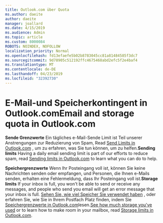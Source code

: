 ```yaml
---
title: Outlook.com über Quota
ms.author: daeite
author: daeite
manager: joallard
ms.date: 4/15/2019
ms.audience: Admin
ms.topic: article
ms.custom: 8000084
ROBOTS: NOINDEX, NOFOLLOW
localization_priority: Normal
ms.openlocfilehash: fd13efaefe5b02b8783045cc81a81484585f3dc7
ms.sourcegitcommit: 9d78905c512192ffc4675468abd2efc5f2e4baf4
ms.translationtype: MT
ms.contentlocale: de-DE
ms.lasthandoff: 04/23/2019
ms.locfileid: "32392730"
---
```

# <a name="email-and-storage-quota-in-outlookcom"></a><span data-ttu-id="996c0-102">E-Mail-und Speicherkontingent in Outlook.com</span><span class="sxs-lookup"><span data-stu-id="996c0-102">Email and storage quota in Outlook.com</span></span>

<span data-ttu-id="996c0-103">**Sende Grenzwerte** Ein tägliches e-Mail-Sende Limit ist Teil unserer Anstrengungen zur Reduzierung von Spam, Read [Send Limits in Outlook.com](https://support.office.com/article/279ee200-594c-40f0-9ec8-bb6af7735c2e) , um zu erfahren, was Sie tun können, um zu helfen.</span><span class="sxs-lookup"><span data-stu-id="996c0-103">**Sending limits** Having a daily email sending limit is part of our efforts to reduce spam, read [Sending limits in Outlook.com](https://support.office.com/article/279ee200-594c-40f0-9ec8-bb6af7735c2e) to learn what you can do to help.</span></span>

<span data-ttu-id="996c0-104">**Speichergrenzwerte** Wenn Ihr Posteingang voll ist, können Sie keine Nachrichten senden oder empfangen, und Personen, die Ihnen e-Mails senden, erhalten eine Fehlermeldung, dass Ihr Posteingang voll ist.</span><span class="sxs-lookup"><span data-stu-id="996c0-104">**Storage limits** If your inbox is full, you won't be able to send or receive any messages, and people who send you email will get an error message that your inbox is full.</span></span> <span data-ttu-id="996c0-105">[Sehen Sie, wie viel Speicher Sie verwendet haben](https://go.microsoft.com/fwlink/?linkid=2052089) , oder erfahren Sie, wie Sie in Ihrem Postfach Platz finden, indem Sie [Speichergrenzwerte in Outlook.com](https://support.office.com/article/7ac99134-69e5-4619-ac0b-2d313bba5e9e)lesen.</span><span class="sxs-lookup"><span data-stu-id="996c0-105">[See how much storage you've used](https://go.microsoft.com/fwlink/?linkid=2052089) or to learn how to make room in your mailbox, read [Storage limits in Outlook.com](https://support.office.com/article/7ac99134-69e5-4619-ac0b-2d313bba5e9e).</span></span>